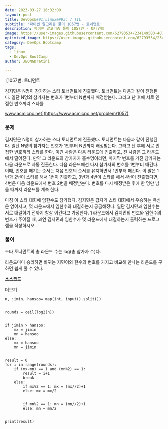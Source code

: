```yaml
---
date: 2023-03-27 16:32:00
layout: post
title: DevOps&#91;Linux&#93; / TIL
subtitle: '파이썬 알고리즘 풀이 1057번 - 토너먼트'
description: 파이썬 알고리즘 풀이 1057번 - 토너먼트
image: https://user-images.githubusercontent.com/62793534/234149583-407017c4-4222-4664-a597-aaabb7234c69.png
optimized_image: https://user-images.githubusercontent.com/62793534/234149583-407017c4-4222-4664-a597-aaabb7234c69.png
category: DevOps Bootcamp
tags:
  - linux
  - DevOps BootCamp
author: JEONGDratini

---
```


 [1057번: 토너먼트

김지민은 N명이 참가하는 스타 토너먼트에 진출했다. 토너먼트는 다음과 같이 진행된다. 일단 N명의 참가자는 번호가 1번부터 N번까지 배정받는다. 그러고 난 후에 서로 인접한 번호끼리 스타를

www.acmicpc.net](https://www.acmicpc.net/problem/1057)

### **문제**

김지민은 N명이 참가하는 스타 토너먼트에 진출했다. 토너먼트는 다음과 같이 진행된다. 일단 N명의 참가자는 번호가 1번부터 N번까지 배정받는다. 그러고 난 후에 서로 인접한 번호끼리 스타를 한다. 이긴 사람은 다음 라운드에 진출하고, 진 사람은 그 라운드에서 떨어진다. 만약 그 라운드의 참가자가 홀수명이라면, 마지막 번호를 가진 참가자는 다음 라운드로 자동 진출한다. 다음 라운드에선 다시 참가자의 번호를 1번부터 매긴다. 이때, 번호를 매기는 순서는 처음 번호의 순서를 유지하면서 1번부터 매긴다. 이 말은 1번과 2번이 스타를 해서 1번이 진출하고, 3번과 4번이 스타를 해서 4번이 진출했다면, 4번은 다음 라운드에서 번호 2번을 배정받는다. 번호를 다시 배정받은 후에 한 명만 남을 때까지 라운드를 계속 한다.

마침 이 스타 대회에 임한수도 참가했다. 김지민은 갑자기 스타 대회에서 우승하는 욕심은 없어지고, 몇 라운드에서 임한수와 대결하는지 궁금해졌다. 일단 김지민과 임한수는 서로 대결하기 전까지 항상 이긴다고 가정한다. 1 라운드에서 김지민의 번호와 임한수의 번호가 주어질 때, 과연 김지민과 임한수가 몇 라운드에서 대결하는지 출력하는 프로그램을 작성하시오.

### **풀이**

스타 토너먼트의 총 라운드 수는 log(총 참가자 수)다.

라운드마다 승리하면 바뀌는 지민이와 한수의 번호를 가지고 비교해 만나는 라운드를 구하면 쉽게 풀 수 있다.

**소스코드**

더보기

```
n, jimin, hansoo= map(int, input().split())


rounds = ceil(log2(n))


if jimin > hansoo:
    mx = jimin
    mn = hansoo
else:
    mx = hansoo
    mn = jimin


result = 0
for i in range(rounds):
    if (mx-mn) == 1 and (mn%2) == 1:
        result = i+1
        break
    else:
        if mx%2 == 1: mx = (mx//2)+1
        else: mx = mx/2


        if mn%2 == 1: mn = (mn//2)+1
        else: mn = mn/2


print(result)
```
